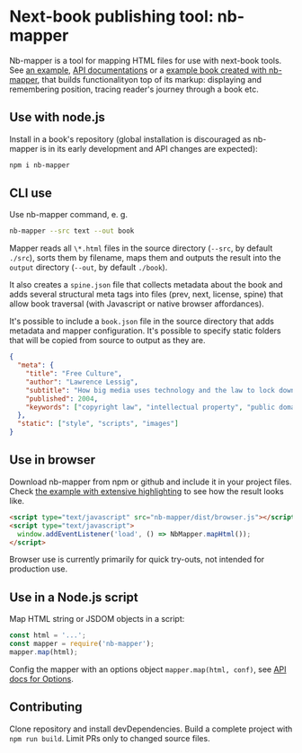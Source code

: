 # Next-book publishing tool: nb-mapper

Nb-mapper is a tool for mapping HTML files for use with next-book tools. See [an example][example], [API documentations][api] or a [example book created with nb-mapper][fc], that builds functionalityon top of its markup: displaying and remembering position, tracing reader's journey through a book etc.


## Use with node.js

Install in a book's repository (global installation is discouraged as nb-mapper is in its early development and API changes are expected):

```sh
npm i nb-mapper
```


## CLI use

Use nb-mapper command, e. g.

```sh
nb-mapper --src text --out book
```

Mapper reads all `\*.html` files in the source directory (`--src`, by default `./src`), sorts them by filename, maps them and outputs the result into the `output` directory (`--out`, by default `./book`).

It also creates a `spine.json` file that collects metadata about the book and adds several structural meta tags into files (prev, next, license, spine) that allow book traversal (with Javascript or native browser affordances).

It's possible to include a `book.json` file in the source directory that adds metadata and mapper configuration. It's possible to specify static folders that will be copied from source to output as they are. 

```json
{
  "meta": {
    "title": "Free Culture",
    "author": "Lawrence Lessig",
    "subtitle": "How big media uses technology and the law to lock down culture and control creativity",
    "published": 2004,
    "keywords": ["copyright law", "intellectual property", "public domain", "web", "Napster"]
  },
  "static": ["style", "scripts", "images"]
}
```


## Use in browser

Download nb-mapper from npm or github and include it in your project files. Check [the example with extensive highlighting][example] to see how the result looks like.

```html
<script type="text/javascript" src="nb-mapper/dist/browser.js"></script>
<script type="text/javascript">
  window.addEventListener('load', () => NbMapper.mapHtml());
</script>
```

Browser use is currently primarily for quick try-outs, not intended for production use. 


## Use in a Node.js script 

Map HTML string or JSDOM objects in a script:

```js
const html = '...';
const mapper = require('nb-mapper');
mapper.map(html);
```

Config the mapper with an options object `mapper.map(html, conf)`, see [API docs for Options][options].


## Contributing

Clone repository and install devDependencies. Build a complete project with `npm run build`. Limit PRs only to changed source files.

[fc]: https://github.com/next-book/free-culture/
[example]: http://next-book.github.io/nb-mapper/
[api]: http://next-book.github.io/nb-mapper/api
[options]: http://next-book.github.io/nb-mapper/api/#options
